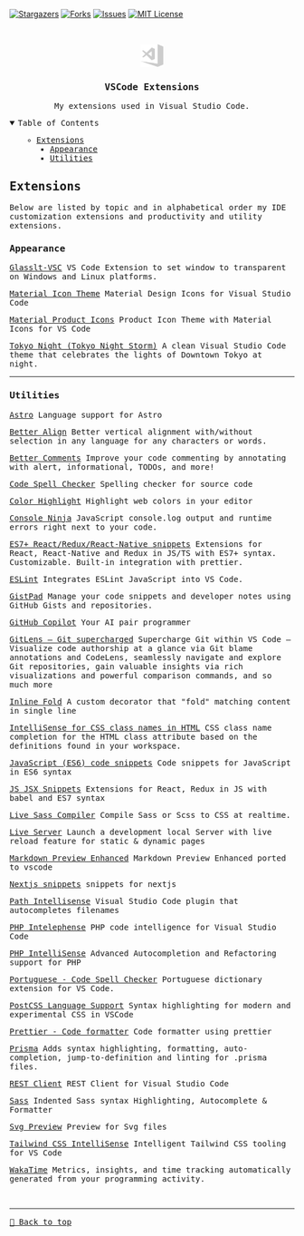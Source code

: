 [![Stargazers][stars-shield]][stars-url]
[![Forks][forks-shield]][forks-url]
[![Issues][issues-shield]][issues-url]
[![MIT License][license-shield]][license-url]

<!-- PROJECT LOGO -->
<br />
<samp>
<p align="center">
  <a href="#">
    <img src="../public/vscode.svg" alt="Logo" height="40">
  </a>

  <h3 align="center">VSCode Extensions</h3>

  <p align="center">
    My extensions used in Visual Studio Code.
    <br />
  </p>
</p>

<!-- TABLE OF CONTENTS -->
<details open="open">
  <summary>Table of Contents</summary>
  <ol>
      <ul>
        <li><a href="#extensions">Extensions</a>
          <ul>
            <li><a href="#appearance">Appearance</a></li>
            <li><a href="#utilities">Utilities</a></li>
          </ul>
        </li>
      </ul>
  </ol>
</details>

## Extensions

Below are listed by topic and in alphabetical order my IDE customization extensions and productivity and utility extensions.

### Appearance

[Glasslt-VSC](https://marketplace.visualstudio.com/items?itemName=s-nlf-fh.glassit) 
VS Code Extension to set window to transparent on Windows and Linux platforms.

[Material Icon Theme](https://marketplace.visualstudio.com/items?itemName=PKief.material-icon-theme)
Material Design Icons for Visual Studio Code

[Material Product Icons](https://marketplace.visualstudio.com/items?itemName=PKief.material-product-icons)
Product Icon Theme with Material Icons for VS Code

[Tokyo Night (Tokyo Night Storm)](https://marketplace.visualstudio.com/items?itemName=enkia.tokyo-night)
A clean Visual Studio Code theme that celebrates the lights of Downtown Tokyo at night.

<hr>

### Utilities

[Astro](https://marketplace.visualstudio.com/items?itemName=astro-build.astro-vscode)
Language support for Astro

[Better Align](https://marketplace.visualstudio.com/items?itemName=Chouzz.vscode-better-align)
Better vertical alignment with/without selection in any language for any characters or words.

[Better Comments](https://marketplace.visualstudio.com/items?itemName=aaron-bond.better-comments)
Improve your code commenting by annotating with alert, informational, TODOs, and more!

[Code Spell Checker](https://marketplace.visualstudio.com/items?itemName=streetsidesoftware.code-spell-checker)
Spelling checker for source code

[Color Highlight](https://marketplace.visualstudio.com/items?itemName=naumovs.color-highlight)
Highlight web colors in your editor

[Console Ninja](https://marketplace.visualstudio.com/items?itemName=WallabyJs.console-ninja)
JavaScript console.log output and runtime errors right next to your code.

[ES7+ React/Redux/React-Native snippets](https://marketplace.visualstudio.com/items?itemName=dsznajder.es7-react-js-snippets)
Extensions for React, React-Native and Redux in JS/TS with ES7+ syntax. Customizable. Built-in integration with prettier.

[ESLint](https://marketplace.visualstudio.com/items?itemName=dbaeumer.vscode-eslint)
Integrates ESLint JavaScript into VS Code.

[GistPad](https://marketplace.visualstudio.com/items?itemName=vsls-contrib.gistfs)
Manage your code snippets and developer notes using GitHub Gists and repositories.

[GitHub Copilot](https://marketplace.visualstudio.com/items?itemName=GitHub.copilot)
Your AI pair programmer

[GitLens — Git supercharged](https://marketplace.visualstudio.com/items?itemName=eamodio.gitlens)
Supercharge Git within VS Code — Visualize code authorship at a glance via Git blame annotations and CodeLens, seamlessly navigate and explore Git repositories, gain valuable insights via rich visualizations and powerful comparison commands, and so much more

[Inline Fold](https://marketplace.visualstudio.com/items?itemName=moalamri.inline-fold)
A custom decorator that "fold" matching content in single line

[IntelliSense for CSS class names in HTML](https://marketplace.visualstudio.com/items?itemName=Zignd.html-css-class-completion)
CSS class name completion for the HTML class attribute based on the definitions found in your workspace.

[JavaScript (ES6) code snippets](https://marketplace.visualstudio.com/items?itemName=xabikos.JavaScriptSnippets)
Code snippets for JavaScript in ES6 syntax

[JS JSX Snippets](https://marketplace.visualstudio.com/items?itemName=skyran.js-jsx-snippets)
Extensions for React, Redux in JS with babel and ES7 syntax

[Live Sass Compiler](https://marketplace.visualstudio.com/items?itemName=glenn2223.live-sass)
Compile Sass or Scss to CSS at realtime.

[Live Server](https://marketplace.visualstudio.com/items?itemName=ritwickdey.LiveServer)
Launch a development local Server with live reload feature for static & dynamic pages

[Markdown Preview Enhanced](https://marketplace.visualstudio.com/items?itemName=shd101wyy.markdown-preview-enhanced)
Markdown Preview Enhanced ported to vscode

[Nextjs snippets](https://marketplace.visualstudio.com/items?itemName=PulkitGangwar.nextjs-snippets)
snippets for nextjs

[Path Intellisense](https://marketplace.visualstudio.com/items?itemName=christian-kohler.path-intellisense)
Visual Studio Code plugin that autocompletes filenames

[PHP Intelephense](https://marketplace.visualstudio.com/items?itemName=bmewburn.vscode-intelephense-client)
PHP code intelligence for Visual Studio Code

[PHP IntelliSense](https://marketplace.visualstudio.com/items?itemName=zobo.php-intellisense)
Advanced Autocompletion and Refactoring support for PHP

[Portuguese - Code Spell Checker](https://marketplace.visualstudio.com/items?itemName=streetsidesoftware.code-spell-checker-portuguese)
Portuguese dictionary extension for VS Code.

[PostCSS Language Support](https://marketplace.visualstudio.com/items?itemName=csstools.postcss)
Syntax highlighting for modern and experimental CSS in VSCode

[Prettier - Code formatter](https://marketplace.visualstudio.com/items?itemName=esbenp.prettier-vscode)
Code formatter using prettier

[Prisma](https://marketplace.visualstudio.com/items?itemName=Prisma.prisma)
Adds syntax highlighting, formatting, auto-completion, jump-to-definition and linting for .prisma files.

[REST Client](https://marketplace.visualstudio.com/items?itemName=humao.rest-client)
REST Client for Visual Studio Code

[Sass](https://marketplace.visualstudio.com/items?itemName=Syler.sass-indented)
Indented Sass syntax Highlighting, Autocomplete & Formatter

[Svg Preview](https://marketplace.visualstudio.com/items?itemName=SimonSiefke.svg-preview)
Preview for Svg files

[Tailwind CSS IntelliSense](https://marketplace.visualstudio.com/items?itemName=bradlc.vscode-tailwindcss)
Intelligent Tailwind CSS tooling for VS Code

[WakaTime](https://marketplace.visualstudio.com/items?itemName=WakaTime.vscode-wakatime)
Metrics, insights, and time tracking automatically generated from your programming activity.



[contributors-shield]: https://img.shields.io/github/contributors/SilasRodrigues19/dotfiles.svg?style=for-the-badge
[contributors-url]: https://github.com/SilasRodrigues19/dotfiles/graphs/contributors
[forks-shield]: https://img.shields.io/github/forks/SilasRodrigues19/dotfiles.svg?style=for-the-badge
[forks-url]: https://github.com/SilasRodrigues19/dotfiles/network/members
[stars-shield]: https://img.shields.io/github/stars/SilasRodrigues19/dotfiles.svg?style=for-the-badge
[stars-url]: https://github.com/SilasRodrigues19/dotfiles/stargazers
[issues-shield]: https://img.shields.io/github/issues/SilasRodrigues19/dotfiles.svg?style=for-the-badge
[issues-url]: https://github.com/SilasRodrigues19/dotfiles/issues
[license-shield]: https://img.shields.io/github/license/SilasRodrigues19/dotfiles.svg?style=for-the-badge
[license-url]: https://github.com/SilasRodrigues19/dotfiles/blob/master/LICENSE
[license-url]: https://github.com/SilasRodrigues19/dotfiles/blob/master/LICENSE.txt

<br><hr>
[🔼 Back to top](#VSCode-Extensions)

